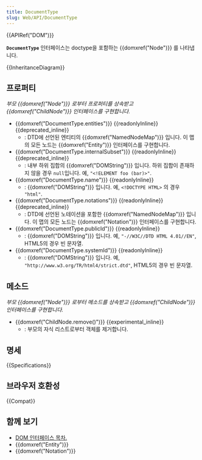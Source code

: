 ```yaml
---
title: DocumentType
slug: Web/API/DocumentType
---
```


{{APIRef("DOM")}}

**`DocumentType`** 인터페이스는 doctype을 포함하는 {{domxref("Node")}} 를 나타냅니다.

{{InheritanceDiagram}}

## 프로퍼티

_부모 {{domxref("Node")}} 로부터 프로퍼티를 상속받고 {{domxref("ChildNode")}} 인터페이스를 구현합니다._

- {{domxref("DocumentType.entities")}} {{readonlyInline}} {{deprecated_inline}}
  - : DTD에 선언된 엔티티의 {{domxref("NamedNodeMap")}} 입니다. 이 맵의 모든 노드는 {{domxref("Entity")}} 인터페이스를 구현합니다.
- {{domxref("DocumentType.internalSubset")}} {{readonlyInline}} {{deprecated_inline}}
  - : 내부 하위 집합의 {{domxref("DOMString")}} 입니다. 하위 집합이 존재하지 않을 경우 `null`입니다. 예, `"<!ELEMENT foo (bar)>"`.
- {{domxref("DocumentType.name")}} {{readonlyInline}}
  - : {{domxref("DOMString")}} 입니다. 예, `<!DOCTYPE HTML>` 의 경우 `"html"`.
- {{domxref("DocumentType.notations")}} {{readonlyInline}} {{deprecated_inline}}
  - : DTD에 선언된 노테이션을 포함한 {{domxref("NamedNodeMap")}} 입니다. 이 맵의 모든 노드는 {{domxref("Notation")}} 인터페이스를 구현합니다.
- {{domxref("DocumentType.publicId")}} {{readonlyInline}}
  - : {{domxref("DOMString")}} 입니다. 예, `"-//W3C//DTD HTML 4.01//EN"`, HTML5의 경우 빈 문자열.
- {{domxref("DocumentType.systemId")}} {{readonlyInline}}
  - : {{domxref("DOMString")}} 입니다. 예, `"http://www.w3.org/TR/html4/strict.dtd"`, HTML5의 경우 빈 문자열.

## 메소드

_부모 {{domxref("Node")}} 로부터 메소드를 상속받고 {{domxref("ChildNode")}} 인터페이스를 구현합니다._

- {{domxref("ChildNode.remove()")}} {{experimental_inline}}
  - : 부모의 자식 리스트로부터 객체를 제거합니다.

## 명세

{{Specifications}}

## 브라우저 호환성

{{Compat}}

## 함께 보기

- [DOM 인터페이스 목차.](/ko/docs/DOM/DOM_Reference)
- {{domxref("Entity")}}
- {{domxref("Notation")}}
